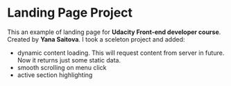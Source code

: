 # Landing Page Project

This an example of landing page for **Udacity Front-end developer course**.
Created by **Yana Saitova**.
I took a sceleton project and added:
- dynamic content loading. This will request content from server in future. Now it returns just some static data.
- smooth scrolling on menu click
- active section highlighting